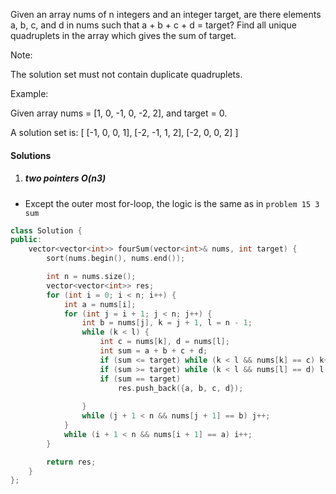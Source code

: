 Given an array nums of n integers and an integer target, are there elements a, b, c, and d in nums such that a + b + c + d = target? Find all unique quadruplets in the array which gives the sum of target.

Note:

The solution set must not contain duplicate quadruplets.

Example:

Given array nums = [1, 0, -1, 0, -2, 2], and target = 0.

A solution set is:
[
  [-1,  0, 0, 1],
  [-2, -1, 1, 2],
  [-2,  0, 0, 2]
]


#### Solutions

1. ##### two pointers O(n3)

- Except the outer most for-loop, the logic is the same as in `problem 15 3 sum`

```cpp
class Solution {
public:
    vector<vector<int>> fourSum(vector<int>& nums, int target) {
        sort(nums.begin(), nums.end());

        int n = nums.size();
        vector<vector<int>> res;
        for (int i = 0; i < n; i++) {
            int a = nums[i];
            for (int j = i + 1; j < n; j++) {
                int b = nums[j], k = j + 1, l = n - 1;
                while (k < l) {
                    int c = nums[k], d = nums[l];
                    int sum = a + b + c + d;
                    if (sum <= target) while (k < l && nums[k] == c) k++;
                    if (sum >= target) while (k < l && nums[l] == d) l--;
                    if (sum == target)
                        res.push_back({a, b, c, d});
                    
                }
                while (j + 1 < n && nums[j + 1] == b) j++;
            }
            while (i + 1 < n && nums[i + 1] == a) i++;
        }

        return res;
    }
};
```